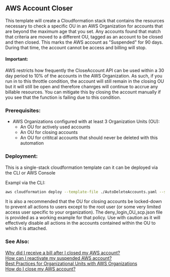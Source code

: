 ## AWS Account Closer

This template will create a Cloudformation stack that contains the resources necessary to check a specific OU in an AWS Organization for accounts that are beyond the maximum age that you set.  Any accounts found that match that criteria are moved to a different OU, tagged as an account to be closed and then closed.  This marks the AWS account as "Suspended" for 90 days.  During that time, the account cannot be access and billing will stop.

#### Important:
AWS restricts how frequently the CloseAccount API can be used within a 30 day period to 10% of the accounts in the AWS Organization.  As such, if you run in to this throttle condition, the account will still remain in the closing OU but it will still be open and therefore chanrges will continue to accrue any billable resources.  You can mitigate this by closing the account manually if you see that the function is failing due to this condition.

### Prerequisites:
- AWS Organizations configured with at least 3 Organization Units (OU):
    - An OU for actively used accounts
    - An OU for closing accounts
    - An OU for crititcal accounts that should never be deleted with this automation 

### Deployment:
This is a single-stack cloudformation template can it can be deployed via the CLI or AWS Console

Exampl via the CLI:
```bash
aws cloudformation deploy --template-file ./AutoDeleteAccounts.yaml --stack-name autoCloseAccounts --parameter-overrides age=30 activeOuId=ou-1234-abcdefgh closingOuId=ou-wxyz-a1b2c3d4
```

It is also a recommended that the OU for closing accounts be locked-down to prevent all actions to users except to the root user (or some very limited access user specific to your organization).  The deny_login_OU_scp.json file is provided as a working example for that policy.  Use with caution as it will effectively disable all actions in the accounts contained within the OU to which it is attached.

### See Also:
[Why did I receive a bill after I closed my AWS account?](https://aws.amazon.com/premiumsupport/knowledge-center/closed-account-bill/)  
[How can I reactivate my suspended AWS account?](https://aws.amazon.com/premiumsupport/knowledge-center/reactivate-suspended-account/)  
[Best Practices for Organizational Units with AWS Organizations](https://aws.amazon.com/blogs/mt/best-practices-for-organizational-units-with-aws-organizations/)  
[How do I close my AWS account?](https://aws.amazon.com/premiumsupport/knowledge-center/close-aws-account/)  